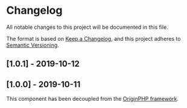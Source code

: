 # Changelog

All notable changes to this project will be documented in this file.

The format is based on [Keep a Changelog](https://keepachangelog.com/en/1.0.0/),
and this project adheres to [Semantic Versioning](https://semver.org/spec/v2.0.0.html).

## [1.0.1] - 2019-10-12


## [1.0.0] - 2019-10-11

This component has been decoupled from the [OriginPHP framework](https://www.originphp.com/).